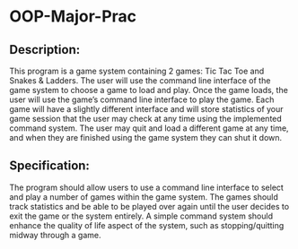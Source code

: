 # OOP-Major-Prac

## Description:

This program is a game system containing 2 games: Tic Tac Toe and Snakes & Ladders. The user will use the command line interface of the game system to choose a game to load and play. Once the game loads, the user will use the game’s command line interface to play the game. Each game will have a slightly different interface and will store statistics of your game session that the user may check at any time using the implemented command system. The user may quit and load a different game at any time, and when they are finished using the game system they can shut it down.



## Specification:

The program should allow users to use a command line interface to select and play a number of games within the game system. The games should track statistics and be able to be played over again until the user decides to exit the game or the system entirely. A simple command system should enhance the quality of life aspect of the system, such as stopping/quitting midway through a game.
